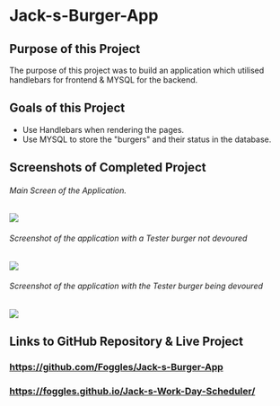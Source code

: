 # Jack-s-Burger-App

## Purpose of this Project
The purpose of this project was to build an application which utilised handlebars for frontend & MYSQL for the backend.
## Goals of this Project
- Use Handlebars when rendering the pages.
- Use MYSQL to store the "burgers" and their status in the database.
## Screenshots of Completed Project
###### Main Screen of the Application.
[<img src="https://res.cloudinary.com/denkxexyj/image/upload/v1623341342/1_yjbfs7.png">](First_Image)
###### Screenshot of the application with a Tester burger not devoured
[<img src="https://res.cloudinary.com/denkxexyj/image/upload/v1623341342/2_hvpfrw.png">](Second_Image)
###### Screenshot of the application with the Tester burger being devoured
[<img src="https://res.cloudinary.com/denkxexyj/image/upload/v1623341342/3_kyvvyf.png">](Third_Image)

## Links to GitHub Repository & Live Project
### https://github.com/Foggles/Jack-s-Burger-App
### https://foggles.github.io/Jack-s-Work-Day-Scheduler/